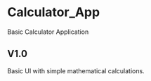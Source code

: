 # Calculator_App
Basic Calculator Application

## V1.0
Basic UI with simple mathematical calculations.
